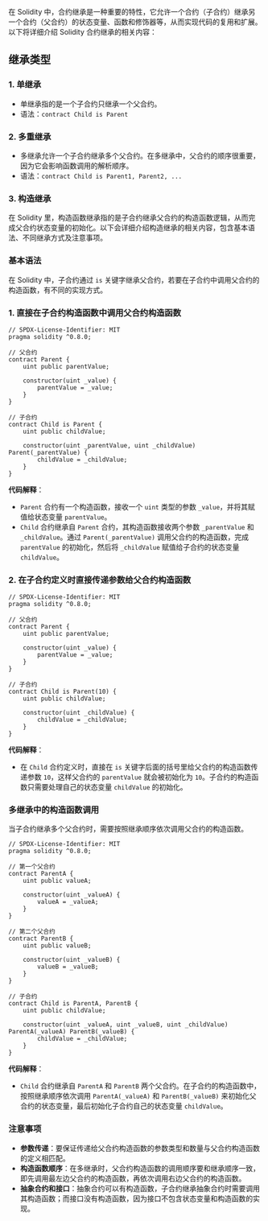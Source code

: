 在 Solidity 中，合约继承是一种重要的特性，它允许一个合约（子合约）继承另一个合约（父合约）的状态变量、函数和修饰器等，从而实现代码的复用和扩展。以下将详细介绍 Solidity 合约继承的相关内容：

## 继承类型

### 1. 单继承
   - 单继承指的是一个子合约只继承一个父合约。
   - 语法：`contract Child is Parent`

   

### 2. 多重继承

  - 多继承允许一个子合约继承多个父合约。在多继承中，父合约的顺序很重要，因为它会影响函数调用的解析顺序。
  - 语法：`contract Child is Parent1, Parent2, ...`


### 3. 构造继承
在 Solidity 里，构造函数继承指的是子合约继承父合约的构造函数逻辑，从而完成父合约状态变量的初始化。以下会详细介绍构造继承的相关内容，包含基本语法、不同继承方式及注意事项。

### 基本语法
在 Solidity 中，子合约通过 `is` 关键字继承父合约，若要在子合约中调用父合约的构造函数，有不同的实现方式。

### 1. 直接在子合约构造函数中调用父合约构造函数
```solidity
// SPDX-License-Identifier: MIT
pragma solidity ^0.8.0;

// 父合约
contract Parent {
    uint public parentValue;

    constructor(uint _value) {
        parentValue = _value;
    }
}

// 子合约
contract Child is Parent {
    uint public childValue;

    constructor(uint _parentValue, uint _childValue) Parent(_parentValue) {
        childValue = _childValue;
    }
}
```
**代码解释**：
- `Parent` 合约有一个构造函数，接收一个 `uint` 类型的参数 `_value`，并将其赋值给状态变量 `parentValue`。
- `Child` 合约继承自 `Parent` 合约，其构造函数接收两个参数 `_parentValue` 和 `_childValue`。通过 `Parent(_parentValue)` 调用父合约的构造函数，完成 `parentValue` 的初始化，然后将 `_childValue` 赋值给子合约的状态变量 `childValue`。

### 2. 在子合约定义时直接传递参数给父合约构造函数
```solidity
// SPDX-License-Identifier: MIT
pragma solidity ^0.8.0;

// 父合约
contract Parent {
    uint public parentValue;

    constructor(uint _value) {
        parentValue = _value;
    }
}

// 子合约
contract Child is Parent(10) {
    uint public childValue;

    constructor(uint _childValue) {
        childValue = _childValue;
    }
}
```
**代码解释**：
- 在 `Child` 合约定义时，直接在 `is` 关键字后面的括号里给父合约的构造函数传递参数 `10`，这样父合约的 `parentValue` 就会被初始化为 `10`。子合约的构造函数只需要处理自己的状态变量 `childValue` 的初始化。

### 多继承中的构造函数调用
当子合约继承多个父合约时，需要按照继承顺序依次调用父合约的构造函数。
```solidity
// SPDX-License-Identifier: MIT
pragma solidity ^0.8.0;

// 第一个父合约
contract ParentA {
    uint public valueA;

    constructor(uint _valueA) {
        valueA = _valueA;
    }
}

// 第二个父合约
contract ParentB {
    uint public valueB;

    constructor(uint _valueB) {
        valueB = _valueB;
    }
}

// 子合约
contract Child is ParentA, ParentB {
    uint public childValue;

    constructor(uint _valueA, uint _valueB, uint _childValue) ParentA(_valueA) ParentB(_valueB) {
        childValue = _childValue;
    }
}
```
**代码解释**：
- `Child` 合约继承自 `ParentA` 和 `ParentB` 两个父合约。在子合约的构造函数中，按照继承顺序依次调用 `ParentA(_valueA)` 和 `ParentB(_valueB)` 来初始化父合约的状态变量，最后初始化子合约自己的状态变量 `childValue`。

### 注意事项
- **参数传递**：要保证传递给父合约构造函数的参数类型和数量与父合约构造函数的定义相匹配。
- **构造函数顺序**：在多继承时，父合约构造函数的调用顺序要和继承顺序一致，即先调用最左边父合约的构造函数，再依次调用右边父合约的构造函数。
- **抽象合约和接口**：抽象合约可以有构造函数，子合约继承抽象合约时需要调用其构造函数；而接口没有构造函数，因为接口不包含状态变量和构造函数的实现。 
